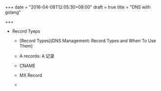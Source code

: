 +++
date = "2016-04-08T12:05:30+08:00"
draft = true
title = "DNS with golang"

+++


* Record Tyeps
    * [Record Types](DNS Management: Record Types and When To Use Them)

    * A records:    A 记录

    * CNAME

    * MX Record

    * 
